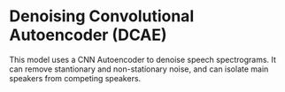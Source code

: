 # Denoising Convolutional Autoencoder (DCAE)

This model uses a CNN Autoencoder to denoise speech spectrograms.
 It can remove stantionary and non-stationary noise, and can isolate main speakers from competing speakers. 
